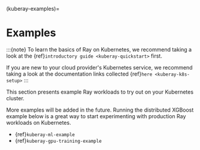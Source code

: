 (kuberay-examples)=

# Examples

:::{note}
To learn the basics of Ray on Kubernetes, we recommend taking a look
at the {ref}`introductory guide <kuberay-quickstart>` first.

If you are new to your cloud provider's Kubernetes service, we recommend
taking a look at the documentation links collected {ref}`here <kuberay-k8s-setup>`
:::

This section presents example Ray workloads to try out on your Kubernetes cluster.

More examples will be added in the future. Running the distributed XGBoost example below is a
great way to start experimenting with production Ray workloads on Kubernetes.
- {ref}`kuberay-ml-example`
- {ref}`kuberay-gpu-training-example`
